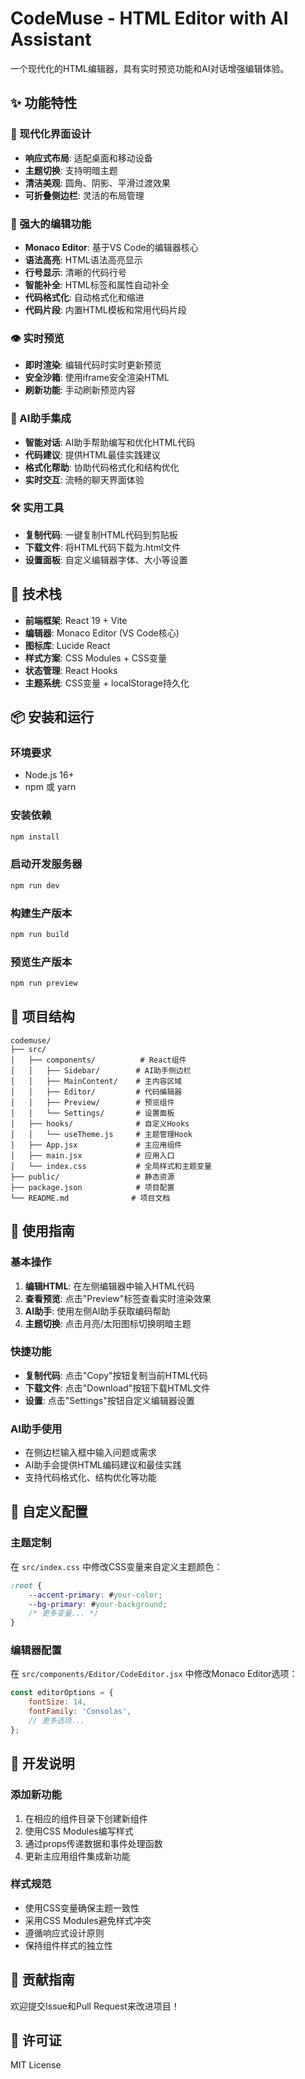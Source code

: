 # CodeMuse - HTML Editor with AI Assistant

一个现代化的HTML编辑器，具有实时预览功能和AI对话增强编辑体验。

## ✨ 功能特性

### 🎨 现代化界面设计
- **响应式布局**: 适配桌面和移动设备
- **主题切换**: 支持明暗主题
- **清洁美观**: 圆角、阴影、平滑过渡效果
- **可折叠侧边栏**: 灵活的布局管理

### 📝 强大的编辑功能
- **Monaco Editor**: 基于VS Code的编辑器核心
- **语法高亮**: HTML语法高亮显示
- **行号显示**: 清晰的代码行号
- **智能补全**: HTML标签和属性自动补全
- **代码格式化**: 自动格式化和缩进
- **代码片段**: 内置HTML模板和常用代码片段

### 👁️ 实时预览
- **即时渲染**: 编辑代码时实时更新预览
- **安全沙箱**: 使用iframe安全渲染HTML
- **刷新功能**: 手动刷新预览内容

### 🤖 AI助手集成
- **智能对话**: AI助手帮助编写和优化HTML代码
- **代码建议**: 提供HTML最佳实践建议
- **格式化帮助**: 协助代码格式化和结构优化
- **实时交互**: 流畅的聊天界面体验

### 🛠️ 实用工具
- **复制代码**: 一键复制HTML代码到剪贴板
- **下载文件**: 将HTML代码下载为.html文件
- **设置面板**: 自定义编辑器字体、大小等设置

## 🚀 技术栈

- **前端框架**: React 19 + Vite
- **编辑器**: Monaco Editor (VS Code核心)
- **图标库**: Lucide React
- **样式方案**: CSS Modules + CSS变量
- **状态管理**: React Hooks
- **主题系统**: CSS变量 + localStorage持久化

## 📦 安装和运行

### 环境要求
- Node.js 16+
- npm 或 yarn

### 安装依赖
```bash
npm install
```

### 启动开发服务器
```bash
npm run dev
```

### 构建生产版本
```bash
npm run build
```

### 预览生产版本
```bash
npm run preview
```

## 📁 项目结构

```
codemuse/
├── src/
│   ├── components/          # React组件
│   │   ├── Sidebar/        # AI助手侧边栏
│   │   ├── MainContent/    # 主内容区域
│   │   ├── Editor/         # 代码编辑器
│   │   ├── Preview/        # 预览组件
│   │   └── Settings/       # 设置面板
│   ├── hooks/              # 自定义Hooks
│   │   └── useTheme.js     # 主题管理Hook
│   ├── App.jsx             # 主应用组件
│   ├── main.jsx            # 应用入口
│   └── index.css           # 全局样式和主题变量
├── public/                 # 静态资源
├── package.json            # 项目配置
└── README.md              # 项目文档
```

## 🎯 使用指南

### 基本操作
1. **编辑HTML**: 在左侧编辑器中输入HTML代码
2. **查看预览**: 点击"Preview"标签查看实时渲染效果
3. **AI助手**: 使用左侧AI助手获取编码帮助
4. **主题切换**: 点击月亮/太阳图标切换明暗主题

### 快捷功能
- **复制代码**: 点击"Copy"按钮复制当前HTML代码
- **下载文件**: 点击"Download"按钮下载HTML文件
- **设置**: 点击"Settings"按钮自定义编辑器设置

### AI助手使用
- 在侧边栏输入框中输入问题或需求
- AI助手会提供HTML编码建议和最佳实践
- 支持代码格式化、结构优化等功能

## 🔧 自定义配置

### 主题定制
在 `src/index.css` 中修改CSS变量来自定义主题颜色：

```css
:root {
    --accent-primary: #your-color;
    --bg-primary: #your-background;
    /* 更多变量... */
}
```

### 编辑器配置
在 `src/components/Editor/CodeEditor.jsx` 中修改Monaco Editor选项：

```javascript
const editorOptions = {
    fontSize: 14,
    fontFamily: 'Consolas',
    // 更多选项...
};
```

## 📝 开发说明

### 添加新功能
1. 在相应的组件目录下创建新组件
2. 使用CSS Modules编写样式
3. 通过props传递数据和事件处理函数
4. 更新主应用组件集成新功能

### 样式规范
- 使用CSS变量确保主题一致性
- 采用CSS Modules避免样式冲突
- 遵循响应式设计原则
- 保持组件样式的独立性

## 🤝 贡献指南

欢迎提交Issue和Pull Request来改进项目！

## 📄 许可证

MIT License
